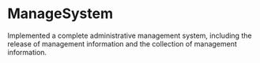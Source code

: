 # ManageSystem
Implemented a complete administrative management system, including the release of management information and the collection of management information.
